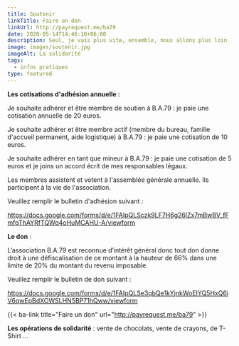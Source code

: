 ```yaml
---
title: Soutenir
linkTitle: Faire un don
linkUrl: http://payrequest.me/ba79
date: 2020-05-14T14:46:10+06:00
description: Seul, je vais plus vite, ensemble, nous allons plus loin !
image: images/soutenir.jpg
imageAlt: La solidarité
tags:
  - infos pratiques
type: featured
---
```

**Les cotisations d'adhésion annuelle :** 

Je souhaite adhérer et être membre de soutien à B.A.79 : je paie une cotisation annuelle de 20 euros.

Je souhaite adhérer et être membre actif (membre du bureau, famille d'accueil permanent, aide logistique) à B.A.79 : je paie une cotisation de 10 euros.

Je souhaite adhérer en tant que mineur à B.A.79 : je paie une cotisation de 5 euros et je joins un accord écrit de mes responsables légaux.

Les membres assistent et votent à l'assemblée générale annuelle. Ils participent à la vie de l'association. 

Veuillez remplir le bulletin d'adhésion suivant : 

https://docs.google.com/forms/d/e/1FAIpQLSczk9LF7H6g26lZx7mBwBV_fFmfqThAYRfTQWq4oHuMCAHU-A/viewform

**Le don** : 

L’association B.A.79 est reconnue d’intérêt général donc tout don donne droit à une défiscalisation de ce montant à la hauteur de 66% dans une limite de 20% du montant du revenu imposable. 

Veuillez remplir le bulletin de don suivant : 

https://docs.google.com/forms/d/e/1FAIpQLSe3qbQe1kYjnkWoEIYQ5HxQ6iV6qwEpBdXOWSLHN5BP71hQww/viewform

{{< ba-link title="Faire un don" url="http://payrequest.me/ba79" >}}

**Les opérations de solidarité** : vente de chocolats, vente de crayons, de T-Shirt ...